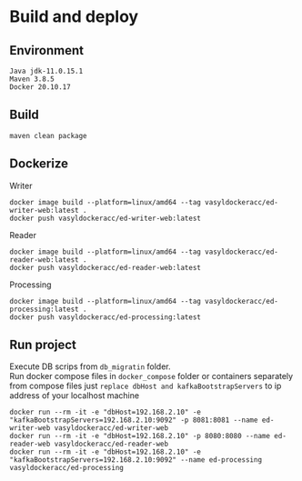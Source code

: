 # Build and deploy

## Environment
```
Java jdk-11.0.15.1
Maven 3.8.5
Docker 20.10.17
```

## Build
```
maven clean package
```

## Dockerize
Writer
```
docker image build --platform=linux/amd64 --tag vasyldockeracc/ed-writer-web:latest .
docker push vasyldockeracc/ed-writer-web:latest
```
Reader
```
docker image build --platform=linux/amd64 --tag vasyldockeracc/ed-reader-web:latest .
docker push vasyldockeracc/ed-reader-web:latest
```
Processing
```
docker image build --platform=linux/amd64 --tag vasyldockeracc/ed-processing:latest .
docker push vasyldockeracc/ed-processing:latest
```

## Run project
Execute DB scrips from ``db_migratin`` folder.<br />
Run docker compose files in ``docker_compose`` folder or containers separately from compose files just ``replace dbHost and kafkaBootstrapServers`` to ip address of your localhost machine
```
docker run --rm -it -e "dbHost=192.168.2.10" -e "kafkaBootstrapServers=192.168.2.10:9092" -p 8081:8081 --name ed-writer-web vasyldockeracc/ed-writer-web
docker run --rm -it -e "dbHost=192.168.2.10" -p 8080:8080 --name ed-reader-web vasyldockeracc/ed-reader-web
docker run --rm -it -e "dbHost=192.168.2.10" -e "kafkaBootstrapServers=192.168.2.10:9092" --name ed-processing vasyldockeracc/ed-processing
```